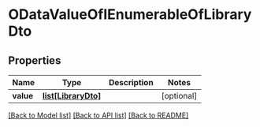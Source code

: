 # ODataValueOfIEnumerableOfLibraryDto

## Properties
Name | Type | Description | Notes
------------ | ------------- | ------------- | -------------
**value** | [**list[LibraryDto]**](LibraryDto.md) |  | [optional] 

[[Back to Model list]](../README.md#documentation-for-models) [[Back to API list]](../README.md#documentation-for-api-endpoints) [[Back to README]](../README.md)


